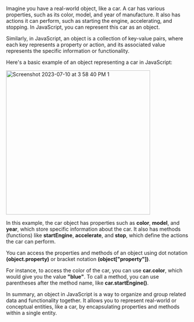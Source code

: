 Imagine you have a real-world object, like a car. A car has various properties, such as its color, model, and year of manufacture. It also has actions it can perform, such as starting the engine, accelerating, and stopping. In JavaScript, you can represent this car as an object.

Similarly, in JavaScript, an object is a collection of key-value pairs, where each key represents a property or action, and its associated value represents the specific information or functionality.

Here's a basic example of an object representing a car in JavaScript:

<img width="394" alt="Screenshot 2023-07-10 at 3 58 40 PM 1" src="https://github.com/ERA-Solutions-LLC/JavaScript-Intermediate-Assignments/assets/92329761/daca1961-d6c9-430c-b0ec-e9569c3f62c0">

In this example, the car object has properties such as **color**, **model**, and **year**, which store specific information about the car. It also has methods (functions) like **startEngine**, **accelerate**, and **stop**, which define the actions the car can perform.

You can access the properties and methods of an object using dot notation **(object.property)** or bracket notation **(object["property"])**.

For instance, to access the color of the car, you can use **car.color**, which would give you the value **"blue"**. To call a method, you can use parentheses after the method name, like **car.startEngine()**.

In summary, an object in JavaScript is a way to organize and group related data and functionality together. It allows you to represent real-world or conceptual entities, like a car, by encapsulating properties and methods within a single entity.
